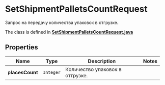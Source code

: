 

# SetShipmentPalletsCountRequest

Запрос на передачу количества упаковок в отгрузке.

The class is defined in **[SetShipmentPalletsCountRequest.java](../../src/main/java/org/openapitools/model/SetShipmentPalletsCountRequest.java)**

## Properties

Name | Type | Description | Notes
------------ | ------------- | ------------- | -------------
**placesCount** | `Integer` | Количество упаковок в отгрузке. | 



